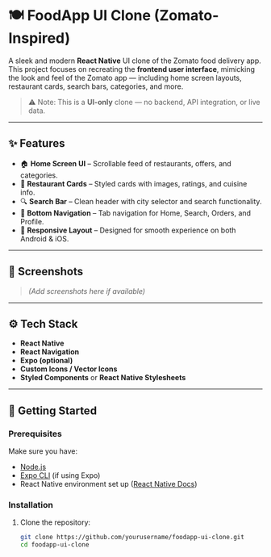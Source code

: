 # 🍽️ FoodApp UI Clone (Zomato-Inspired)

A sleek and modern **React Native** UI clone of the Zomato food delivery app. This project focuses on recreating the **frontend user interface**, mimicking the look and feel of the Zomato app — including home screen layouts, restaurant cards, search bars, categories, and more.

> ⚠️ Note: This is a **UI-only** clone — no backend, API integration, or live data.

---

## ✨ Features

- 🏠 **Home Screen UI** – Scrollable feed of restaurants, offers, and categories.
- 🍴 **Restaurant Cards** – Styled cards with images, ratings, and cuisine info.
- 🔍 **Search Bar** – Clean header with city selector and search functionality.
- 🧭 **Bottom Navigation** – Tab navigation for Home, Search, Orders, and Profile.
- 📱 **Responsive Layout** – Designed for smooth experience on both Android & iOS.

---

## 📸 Screenshots

> *(Add screenshots here if available)*

---

## ⚙️ Tech Stack

- **React Native**
- **React Navigation**
- **Expo (optional)**
- **Custom Icons / Vector Icons**
- **Styled Components** or **React Native Stylesheets**

---

## 🚀 Getting Started

### Prerequisites

Make sure you have:

- [Node.js](https://nodejs.org/)
- [Expo CLI](https://docs.expo.dev/get-started/installation/) (if using Expo)
- React Native environment set up ([React Native Docs](https://reactnative.dev/docs/environment-setup))

### Installation

1. Clone the repository:

   ```bash
   git clone https://github.com/yourusername/foodapp-ui-clone.git
   cd foodapp-ui-clone
